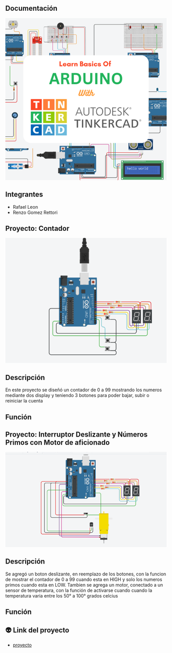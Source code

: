 
## Documentación 
![Tinkercad](./Image/arduino.png)


## Integrantes 
- Rafael Leon
- Renzo Gomez Rettori

## Proyecto: Contador
![Tinkercad](./Image/Arduinodosdisplay.png)

## Descripción
En este proyecto se diseñó un contador de 0 a 99 mostrando los numeros mediante dos display y teniendo 3 botones para poder bajar, subir o reiniciar la cuenta

## Función

## Proyecto: Interruptor Deslizante y Números Primos con Motor de aficionado
![Tinkercad](./Image/ImagenParteDos.png)

## Descripción
Se agregó un boton deslizante, en reemplazo de los botones, con la funcion de mostrar el contador de 0 a 99 cuando esta en HIGH
y solo los numeros primos cuando esta en LOW.
Tambien se agrega un motor, conectado a un sensor de temperatura, con la función de activarse cuando cuando la temperatura varia
entre los 50° a 100° grados celcius

## Función

## :alien: Link del proyecto
- [proyecto](https://www.tinkercad.com/things/hkAItijYbKW-primerparcial/editel)
